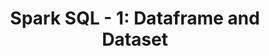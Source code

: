 ---
published: true
title: "Spark SQL - 1: Dataframe and Dataset"
excerpt: "Getting started with Dataframe and Dataset"
toc: true
toc_sticky: true
toc_label: "Content"
toc_icon: "terminal"
author_profile: false
comments: true
header:
  overlay_image: "assets/images/covers/cover-cloud.jpg"
  overlay_filter: 0.2
  teaser: "assets/images/covers/cover-cloud.jpg"
categories: [spark, sql, scala]
---